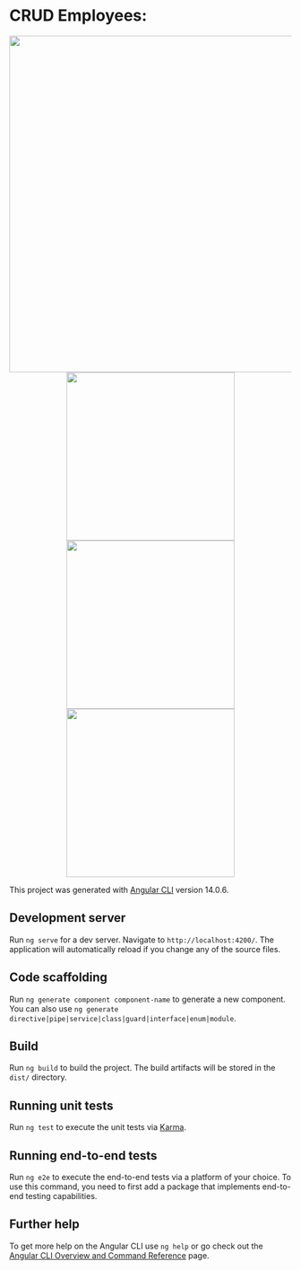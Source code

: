 # CRUD Employees:

<div align="center">
<img src="https://user-images.githubusercontent.com/105895157/200194905-0ab83eed-1a1a-4bca-a4ff-61d583cc1308.png" width="600px" />
</div>

<div align="center">
<img src="https://user-images.githubusercontent.com/105895157/200197275-f4ff51e9-074d-4598-89e2-543d5152c48f.png" width="300px" />
<img src="https://user-images.githubusercontent.com/105895157/200197332-e0f39e79-660c-40cc-a4c3-c391eeb58305.png" width="300px" />
<img src="https://user-images.githubusercontent.com/105895157/200197376-3a46a4b3-0b23-44c3-8c4d-a95a2c0568d9.png" width="300px" />
</div>

This project was generated with [Angular CLI](https://github.com/angular/angular-cli) version 14.0.6.

## Development server

Run `ng serve` for a dev server. Navigate to `http://localhost:4200/`. The application will automatically reload if you change any of the source files.

## Code scaffolding

Run `ng generate component component-name` to generate a new component. You can also use `ng generate directive|pipe|service|class|guard|interface|enum|module`.

## Build

Run `ng build` to build the project. The build artifacts will be stored in the `dist/` directory.

## Running unit tests

Run `ng test` to execute the unit tests via [Karma](https://karma-runner.github.io).

## Running end-to-end tests

Run `ng e2e` to execute the end-to-end tests via a platform of your choice. To use this command, you need to first add a package that implements end-to-end testing capabilities.

## Further help

To get more help on the Angular CLI use `ng help` or go check out the [Angular CLI Overview and Command Reference](https://angular.io/cli) page.
